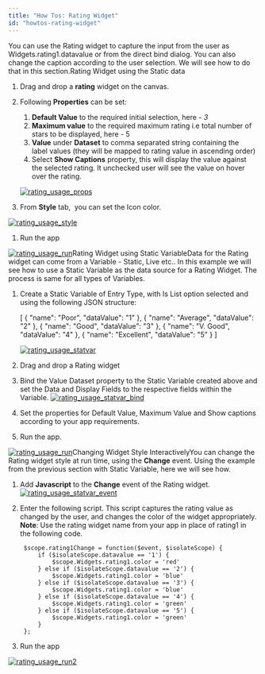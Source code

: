 ```yaml
---
title: "How Tos: Rating Widget"
id: "howtos-rating-widget"
---
```


You can use the Rating widget to capture the input from the user as Widgets.rating1.datavalue or from the direct bind dialog. You can also change the caption according to the user selection. We will see how to do that in this section.Rating Widget using the Static data

1. Drag and drop a **rating** widget on the canvas.
2. Following **Properties** can be set:
    
    1. **Default Value** to the required initial selection, here - _3_
    2. **Maximum value** to the required maximum rating i.e total number of stars to be displayed, here - 5
    3. **Value** under **Dataset** to comma separated string containing the label values (they will be mapped to rating value in ascending order)
    4. Select **Show Captions** property, this will display the value against the selected rating. It unchecked user will see the value on hover over the rating.
    
    [![rating_usage_props](/learn/assets/rating_usage_props.png)](/learn/assets/rating_usage_props.png)
3. From **Style** tab,  you can set the Icon color.

[![rating_usage_style](/learn/assets/rating_usage_style.png)](/learn/assets/rating_usage_style.png)

1. Run the app

[![rating_usage_run](/learn/assets/rating_usage_run.png)](/learn/assets/rating_usage_run.png)Rating Widget using Static VariableData for the Rating widget can come from a Variable - Static, Live etc.. In this example we will see how to use a Static Variable as the data source for a Rating Widget. The process is same for all types of Variables.

1. Create a Static Variable of Entry Type, with Is List option selected and using the following JSON structure:
    
    \[
      {
        "name": "Poor",
        "dataValue": "1"
      },
      {
        "name": "Average",
        "dataValue": "2"
      },
      {
        "name": "Good",
        "dataValue": "3"
      },
      {
        "name": "V. Good",
        "dataValue": "4"
      },
      {
        "name": "Excellent",
        "dataValue": "5"
      }
    \]
    
    [![rating_usage_statvar](/learn/assets/rating_usage_statvar.png)](/learn/assets/rating_usage_statvar.png)
2. Drag and drop a Rating widget
3. Bind the Value Dataset property to the Static Variable created above and set the Data and Display Fields to the respective fields within the Variable. [![rating_usage_statvar_bind](/learn/assets/rating_usage_statvar_bind.png)](/learn/assets/rating_usage_statvar_bind.png)
4. Set the properties for Default Value, Maximum Value and Show captions according to your app requirements.
5. Run the app.

[![rating_usage_run](/learn/assets/rating_usage_run.png)](/learn/assets/rating_usage_run.png)Changing Widget Style InteractivelyYou can change the Rating widget style at run time, using the **Change** event. Using the example from the previous section with Static Variable, here we will see how.

1. Add **Javascript** to the **Change** event of the Rating widget. [![rating_usage_statvar_event](/learn/assets/rating_usage_statvar_event.png)](/learn/assets/rating_usage_statvar_event.png)
2. Enter the following script. This script captures the rating value as changed by the user, and changes the color of the widget appropriately. **Note**: Use the rating widget name from your app in place of rating1 in the following code.
    
        $scope.rating1Change = function($event, $isolateScope) {
            if ($isolateScope.datavalue == '1') {
                $scope.Widgets.rating1.color = 'red'
            } else if ($isolateScope.datavalue == '2') {
                $scope.Widgets.rating1.color = 'blue'
            } else if ($isolateScope.datavalue == '3') {
                $scope.Widgets.rating1.color = 'blue'
            } else if ($isolateScope.datavalue == '4') {
                $scope.Widgets.rating1.color = 'green'
            } else if ($isolateScope.datavalue == '5') {
                $scope.Widgets.rating1.color = 'green'
            }
        };
    
3. Run the app

[![rating_usage_run2](/learn/assets/rating_usage_run2.png)](/learn/assets/rating_usage_run2.png)
